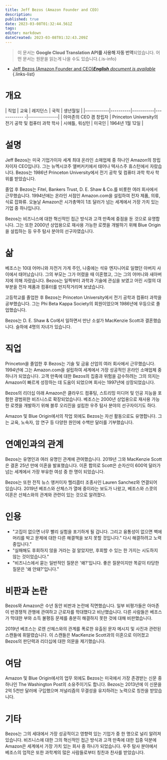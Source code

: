 ```yaml
---
title: Jeff Bezos (Amazon Founder and CEO)
description: 
published: true
date: 2023-03-08T01:32:44.561Z
tags: 
editor: markdown
dateCreated: 2023-03-08T01:32:43.209Z
---
```


> 이 문서는 **Google Cloud Translation API를 사용해 자동 번역**되었습니다.
어떤 문서는 원문을 읽는게 나을 수도 있습니다.{.is-info}



- [Jeff Bezos (Amazon Founder and CEO)***English** document is available*](/en/Knowledge-base/Dictionary/Person/jeff-bezos-amazon-founder-and-ceo)
{.links-list}

# 개요

| 직업 | 교육 | 레지던스 | 국적 | 생년월일 |
|------------|----------|-----------|------------ -|---------------|
| 아마존의 CEO 겸 창립자 | Princeton University의 전기 공학 및 컴퓨터 과학 학사 | 시애틀, 워싱턴 | 미국인 | 1964년 1월 12일 |

# 설명

Jeff Bezos는 미국 기업가이자 세계 최대 온라인 소매업체 중 하나인 Amazon의 창립자이자 CEO입니다. 그는 뉴멕시코주 앨버커키에서 태어나 텍사스주 휴스턴에서 자랐습니다. Bezos는 1986년 Princeton University에서 전기 공학 및 컴퓨터 과학 학사 학위를 받았습니다.

졸업 후 Bezos는 Fitel, Bankers Trust, D. E. Shaw & Co.를 비롯한 여러 회사에서 근무했습니다. 1994년에는 온라인 서점인 Amazon.com을 설립하여 전자 제품, 의류, 식료 잡화류. 오늘날 Amazon은 시가총액이 1조 달러가 넘는 세계에서 가장 가치 있는 기업 중 하나입니다.

Bezos는 비즈니스에 대한 혁신적인 접근 방식과 고객 만족에 중점을 둔 것으로 유명합니다. 그는 또한 2000년 상업용으로 재사용 가능한 로켓을 개발하기 위해 Blue Origin을 설립하는 등 우주 탐사 분야의 선구자였습니다.

# 삶

베조스는 10대 어머니와 자전거 가게 주인, 나중에는 석유 엔지니어로 일했던 아버지 사이에서 태어났습니다. 그의 부모는 그가 어렸을 때 이혼했고, 그는 그의 어머니와 새아버지에 의해 자랐습니다. Bezos는 일찍부터 과학과 기술에 관심을 보였고 어린 시절의 대부분을 전자 제품과 컴퓨터를 만지작거리며 보냈습니다.

고등학교를 졸업한 후 Bezos는 Princeton University에서 전기 공학과 컴퓨터 과학을 공부했습니다. 그는 Phi Beta Kappa Society의 회원이었으며 1986년에 우등으로 졸업했습니다.

Bezos는 D. E. Shaw & Co에서 일하면서 만난 소설가 MacKenzie Scott과 결혼했습니다. 슬하에 4명의 자녀가 있습니다.

# 직업

Princeton을 졸업한 후 Bezos는 기술 및 금융 산업의 여러 회사에서 근무했습니다. 1994년에 그는 Amazon.com을 설립하여 세계에서 가장 성공적인 온라인 소매업체 중 하나가 되었습니다. 고객 만족에 대한 Bezos의 집중과 위험을 감수하려는 그의 의지는 Amazon이 빠르게 성장하는 데 도움이 되었으며 회사는 1997년에 상장되었습니다.

Bezos의 리더십 아래 Amazon은 클라우드 컴퓨팅, 스트리밍 미디어 및 인공 지능을 포함한 광범위한 비즈니스로 확장되었습니다. 베조스는 2000년 상업용으로 재사용 가능한 로켓을 개발하기 위해 블루 오리진을 설립한 우주 탐사 분야의 선구자이기도 하다.

Amazon 및 Blue Origin에서의 작업 외에도 Bezos는 자선 활동으로도 유명합니다. 그는 교육, 노숙자, 암 연구 등 다양한 원인에 수백만 달러를 기부했습니다.

# 연예인과의 관계

Bezos는 유명인과 여러 유명인 관계에 관여했습니다. 2019년 그와 MacKenzie Scott은 결혼 25년 만에 이혼을 발표했습니다. 이혼 합의로 Scott은 순자산이 600억 달러가 넘는 세계에서 가장 부유한 여성 중 한 명이 되었습니다.

Bezos는 또한 전직 뉴스 앵커이자 헬리콥터 조종사인 Lauren Sanchez와 연결되어 있습니다. 2019년 베조스와 산체스가 열애 중이라는 보도가 나왔고, 베조스와 스콧의 이혼은 산체스와의 관계와 관련이 있는 것으로 알려졌다.

# 인용

- "고집이 없으면 너무 빨리 실험을 포기하게 될 겁니다. 그리고 융통성이 없으면 벽에 머리를 박고 문제에 대한 다른 해결책을 보지 못할 것입니다." 다시 해결하려고 노력 중입니다."
- "실패해도 후회하지 않을 거라는 걸 알았지만, 후회할 수 있는 한 가지는 시도하지 않는 것이었습니다."
- "비즈니스에서 묻는 일반적인 질문은 '왜?'입니다. 좋은 질문이지만 똑같이 타당한 질문은 '왜 안돼?'입니다."

# 비판과 논란

Bezos와 Amazon은 수년 동안 비판과 논란에 직면했습니다. 일부 비평가들은 아마존이 반경쟁적 관행에 관여하고 근로자를 학대했다고 비난했습니다. 다른 사람들은 베조스가 막대한 부와 소득 불평등 문제를 충분히 해결하지 못한 것에 대해 비판했습니다.

2019년 베조스는 로렌 산체스와의 관계를 폭로한 유출된 문자 메시지 및 사진과 관련된 스캔들에 휘말렸습니다. 이 스캔들은 MacKenzie Scott과의 이혼으로 이어졌고 Bezos의 판단력과 리더십에 대한 의문을 제기했습니다.

# 여담

Amazon 및 Blue Origin에서의 업무 외에도 Bezos는 미국에서 가장 존경받는 신문 중 하나인 The Washington Post의 소유주이기도 합니다. Bezos는 2013년에 이 신문을 2억 5천만 달러에 구입했으며 저널리즘의 무결성을 유지하려는 노력으로 칭찬을 받았습니다.

# 기타

Bezos는 그의 세대에서 가장 성공적이고 영향력 있는 기업가 중 한 명으로 널리 알려져 있습니다. 비즈니스에 대한 그의 혁신적인 접근 방식과 고객 만족에 대한 집중 덕분에 Amazon은 세계에서 가장 가치 있는 회사 중 하나가 되었습니다. 우주 탐사 분야에서 베조스의 업적은 또한 과학계의 많은 사람들로부터 칭찬과 찬사를 받았습니다.